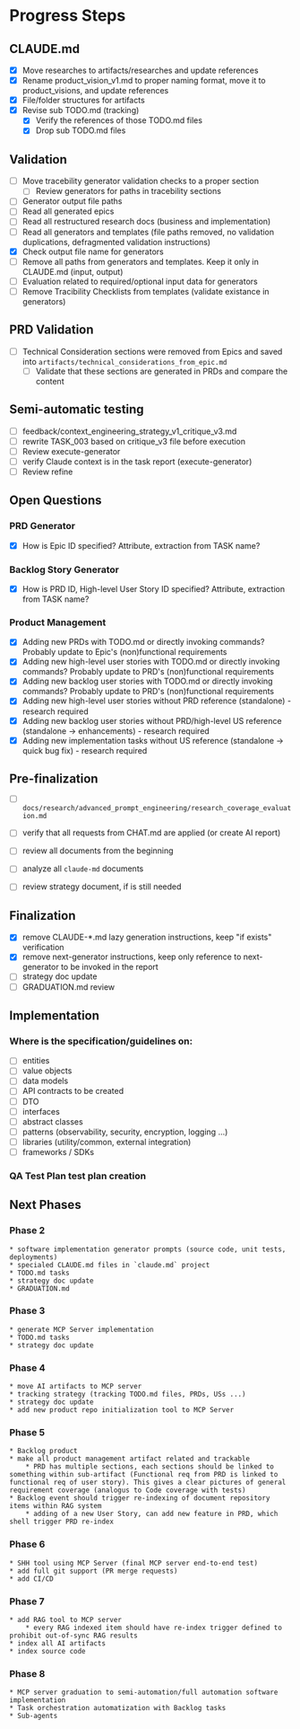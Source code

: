 # Progress Steps

## CLAUDE.md
- [X] Move researches to artifacts/researches and update references
- [X] Rename product_vision_v1.md to proper naming format, move it to product_visions, and update references
- [X] File/folder structures for artifacts
- [X] Revise sub TODO.md (tracking)
    - [X] Verify the references of those TODO.md files
    - [X] Drop sub TODO.md files

## Validation
- [ ] Move tracebility generator validation checks to a proper section
    - [ ] Review generators for paths in tracebility sections
- [ ] Generator output file paths
- [ ] Read all generated epics
- [ ] Read all restructured research docs (business and implementation)
- [ ] Read all generators and templates (file paths removed, no validation duplications, defragmented validation instructions)
- [X] Check output file name for generators
- [ ] Remove all paths from generators and templates. Keep it only in CLAUDE.md (input, output)
- [ ] Evaluation related to required/optional input data for generators
- [ ] Remove Tracibility Checklists from templates (validate existance in generators)

## PRD Validation
- [ ] Technical Consideration sections were removed from Epics and saved into `artifacts/technical_considerations_from_epic.md`
    - [ ] Validate that these sections are generated in PRDs and compare the content

## Semi-automatic testing
- [ ] feedback/context_engineering_strategy_v1_critique_v3.md
- [ ] rewrite TASK_003 based on critique_v3 file before execution
- [ ] Review execute-generator
- [ ] verify Claude context is in the task report (execute-generator)
- [ ] Review refine

## Open Questions
### PRD Generator
- [X] How is Epic ID specified? Attribute, extraction from TASK name?

### Backlog Story Generator
- [X] How is PRD ID, High-level User Story ID specified? Attribute, extraction from TASK name?

### Product Management 
- [X] Adding new PRDs with TODO.md or directly invoking commands? Probably update to Epic's (non)functional requirements
- [X] Adding new high-level user stories with TODO.md or directly invoking commands? Probably update to PRD's (non)functional requirements
- [X] Adding new backlog user stories with TODO.md or directly invoking commands? Probably update to PRD's (non)functional requirements
- [X] Adding new high-level user stories without PRD reference (standalone) - research required
- [X] Adding new backlog user stories without PRD/high-level US reference (standalone -> enhancements) - research required
- [X] Adding new implementation tasks without US reference (standalone -> quick bug fix) - research required

## Pre-finalization
- [ ] `docs/research/advanced_prompt_engineering/research_coverage_evaluation.md`
- [ ] verify that all requests from CHAT.md are applied (or create AI report)
- [ ] review all documents from the beginning
- [ ] analyze all `claude-md` documents
- [ ] review strategy document, if is still needed


## Finalization
- [X] remove CLAUDE-*.md lazy generation instructions, keep "if exists" verification
- [X] remove next-generator instructions, keep only reference to next-generator to be invoked in the report
- [ ] strategy doc update
- [ ] GRADUATION.md review

## Implementation
### Where is the specification/guidelines on:
- [ ] entities
- [ ] value objects
- [ ] data models
- [ ] API contracts to be created
- [ ] DTO
- [ ] interfaces
- [ ] abstract classes
- [ ] patterns (observability, security, encryption, logging ...)
- [ ] libraries (utility/common, external integration)
- [ ] frameworks / SDKs

### QA Test Plan test plan creation

## Next Phases
### Phase 2 
    * software implementation generator prompts (source code, unit tests, deployments)
    * specialed CLAUDE.md files in `claude.md` project 
    * TODO.md tasks
    * strategy doc update
    * GRADUATION.md
### Phase 3
    * generate MCP Server implementation 
    * TODO.md tasks 
    * strategy doc update
### Phase 4
    * move AI artifacts to MCP server 
    * tracking strategy (tracking TODO.md files, PRDs, USs ...)
    * strategy doc update
    * add new product repo initialization tool to MCP Server
### Phase 5
    * Backlog product
    * make all product management artifact related and trackable
        * PRD has multiple sections, each sections should be linked to something within sub-artifact (Functional req from PRD is linked to functional req of user story). This gives a clear pictures of general requirement coverage (analogus to Code coverage with tests)
    * Backlog event should trigger re-indexing of document repository items within RAG system 
        * adding of a new User Story, can add new feature in PRD, which shell trigger PRD re-index
### Phase 6
    * SHH tool using MCP Server (final MCP server end-to-end test)
    * add full git support (PR merge requests)
    * add CI/CD 
### Phase 7
    * add RAG tool to MCP server
        * every RAG indexed item should have re-index trigger defined to prohibit out-of-sync RAG results
    * index all AI artifacts 
    * index source code
### Phase 8 
    * MCP server graduation to semi-automation/full automation software implementation
    * Task orchestration automatization with Backlog tasks 
    * Sub-agents

